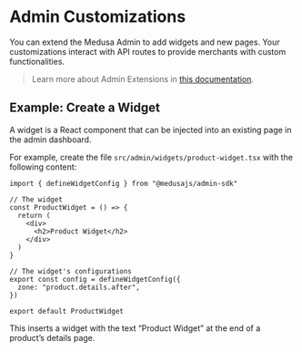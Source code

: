 # Admin Customizations

You can extend the Medusa Admin to add widgets and new pages. Your customizations interact with API routes to provide merchants with custom functionalities.

> Learn more about Admin Extensions in [this documentation](https://docs.medusajs.com/learn/fundamentals/admin).

## Example: Create a Widget

A widget is a React component that can be injected into an existing page in the admin dashboard.

For example, create the file `src/admin/widgets/product-widget.tsx` with the following content:

```tsx title="src/admin/widgets/product-widget.tsx"
import { defineWidgetConfig } from "@medusajs/admin-sdk"

// The widget
const ProductWidget = () => {
  return (
    <div>
      <h2>Product Widget</h2>
    </div>
  )
}

// The widget's configurations
export const config = defineWidgetConfig({
  zone: "product.details.after",
})

export default ProductWidget
```

This inserts a widget with the text “Product Widget” at the end of a product’s details page.